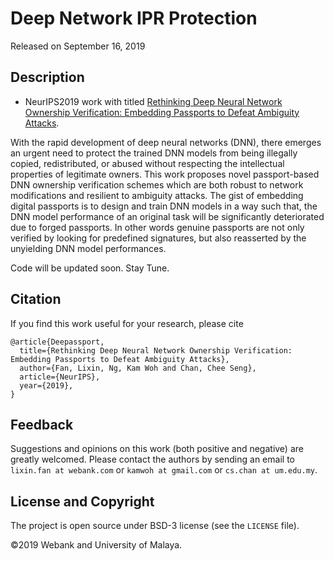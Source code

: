 # Deep Network IPR Protection

Released on September 16, 2019

## Description

* NeurIPS2019 work with titled [Rethinking Deep Neural Network Ownership Verification: Embedding Passports to Defeat Ambiguity Attacks](). 

With the rapid development of deep neural networks (DNN), there emerges an urgent need to protect the trained DNN models from being illegally copied, redistributed, or abused without respecting the intellectual properties of legitimate owners. This work proposes novel passport-based DNN ownership verification schemes which are both robust to network modifications and resilient to ambiguity attacks. The gist of embedding digital passports is to design and train DNN models in a way such that, the DNN model performance of an original task will be significantly deteriorated due to forged passports. In other words genuine passports are not only verified by looking for predefined signatures, but also reasserted by the unyielding DNN model performances. 

Code will be updated soon. Stay Tune.

## Citation
If you find this work useful for your research, please cite
```
@article{Deepassport,
  title={Rethinking Deep Neural Network Ownership Verification: Embedding Passports to Defeat Ambiguity Attacks},
  author={Fan, Lixin, Ng, Kam Woh and Chan, Chee Seng},
  article={NeurIPS},
  year={2019},
}
```

## Feedback
Suggestions and opinions on this work (both positive and negative) are greatly welcomed. Please contact the authors by sending an email to
`lixin.fan at webank.com` or `kamwoh at gmail.com` or `cs.chan at um.edu.my`.

## License and Copyright
The project is open source under BSD-3 license (see the ``` LICENSE ``` file).

&#169;2019 Webank and University of Malaya.
